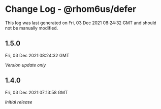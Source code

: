 # Change Log - @rhom6us/defer

This log was last generated on Fri, 03 Dec 2021 08:24:32 GMT and should not be manually modified.

## 1.5.0
Fri, 03 Dec 2021 08:24:32 GMT

_Version update only_

## 1.4.0
Fri, 03 Dec 2021 07:13:58 GMT

_Initial release_

